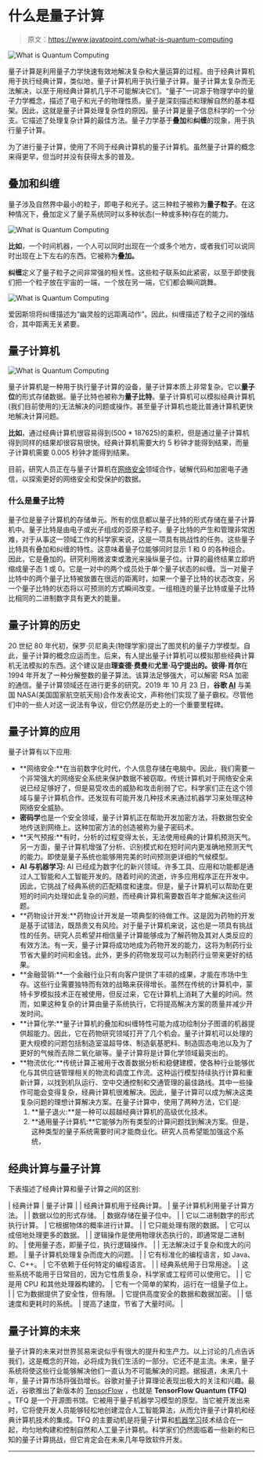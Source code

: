 # 什么是量子计算

> 原文：<https://www.javatpoint.com/what-is-quantum-computing>

![What is Quantum Computing](img/ff5e246b94acd64717a6ee0211fcea0b.png)

量子计算是利用量子力学快速有效地解决复杂和大量运算的过程。由于经典计算机用于执行经典计算，类似地，量子计算机用于执行量子计算。量子计算太复杂而无法解决，以至于用经典计算机几乎不可能解决它们。“量子”一词源于物理学中的量子力学概念，描述了电子和光子的物理性质。量子是深刻描述和理解自然的基本框架。因此，这就是量子计算处理复杂性的原因。量子计算是量子信息科学的一个分支。它描述了处理复杂计算的最佳方法。量子力学基于**叠加**和**纠缠**的现象，用于执行量子计算。

为了进行量子计算，使用了不同于经典计算机的量子计算机。虽然量子计算的概念来得更早，但当时并没有获得太多的普及。

## 叠加和纠缠

量子涉及自然界中最小的粒子，即电子和光子。这三种粒子被称为**量子粒子**。在这种情况下，叠加定义了量子系统同时以多种状态(一种或多种)存在的能力。

![What is Quantum Computing](img/f018e1972101d0c4bfa12abae4acbc1e.png)

**比如**，一个时间机器，一个人可以同时出现在一个或多个地方，或者我们可以说同时出现在上下左右的东西。它被称为**叠加。**

**纠缠**定义了量子粒子之间非常强的相关性。这些粒子联系如此紧密，以至于即使我们把一个粒子放在宇宙的一端，一个放在另一端，它们都会瞬间跳舞。

![What is Quantum Computing](img/4271b011d9033849ea6f82033e8fadf7.png)

爱因斯坦将纠缠描述为“幽灵般的远距离动作”。因此，纠缠描述了粒子之间的强结合，其中距离无关紧要。

## 量子计算机

![What is Quantum Computing](img/93d835cb1ac7374e75238ac503b3c31f.png)

量子计算机是一种用于执行量子计算的设备，量子计算本质上非常复杂。它以**量子位**的形式存储数据。量子比特也被称为**量子比特**。量子计算机可以模拟经典计算机(我们目前使用的)无法解决的问题或操作。甚至量子计算机也能比普通计算机更快地解决计算问题。

**比如**，通过经典计算机很容易得到(500 * 187625)的乘积，但是通过量子计算机得到同样的结果却很容易很快。经典计算机需要大约 5 秒钟才能得到结果，而量子计算机需要 0.005 秒钟才能得到结果。

目前，研究人员正在与量子计算机在[网络安全](https://www.javatpoint.com/cyber-security-tutorial)领域合作，破解代码和加密电子通信，以探索更好的网络安全和受保护的数据。

### 什么是量子比特

量子位是量子计算机的存储单元。所有的信息都以量子比特的形式存储在量子计算机中。量子比特是由电子或光子组成的亚原子粒子。量子比特的产生和管理非常困难，对于从事这一领域工作的科学家来说，这是一项具有挑战性的任务。这些量子比特具有叠加和纠缠的特性。这意味着量子位能够同时显示 1 和 0 的各种组合。因此，它是叠加的。研究利用微波束或激光来操纵量子位。计算的最终结果立即坍缩成量子态 1 或 0。它是一对中的两个成员处于单个量子状态的纠缠。当一对量子比特中的两个量子比特被放置在很远的距离时，如果一个量子比特的状态改变，另一个量子比特的状态将以可预测的方式瞬间改变。一组相连的量子比特或量子比特比相同的二进制数字具有更大的能量。

## 量子计算的历史

20 世纪 80 年代初，保罗·贝尼奥夫(物理学家)提出了图灵机的量子力学模型。自此，量子计算的概念应运而生。后来，有人提出量子计算机可以模拟那些经典计算机无法模拟的东西。这个建议是由**理查德·费曼**和**尤里·马宁提出的。彼得·肖尔**在 1994 年开发了一种分解整数的量子算法。该算法足够强大，可以解密 RSA 加密的通信。量子计算领域还在进行更多的研究。2019 年 10 月 23 日，**谷歌 [AI](https://www.javatpoint.com/artificial-intelligence-tutorial)** 与美国 NASA(美国国家航空航天局)合作发表论文，声称他们实现了量子霸权。尽管他们中的一些人对这一说法有争议，但它仍然是历史上的一个重要里程碑。

## 量子计算的应用

量子计算有以下应用:

*   **网络安全:**在当前数字化时代，个人信息存储在电脑中。因此，我们需要一个非常强大的网络安全系统来保护数据不被窃取。传统计算机对于网络安全来说已经足够好了，但是易受攻击的威胁和攻击削弱了它。科学家们正在这个领域与量子计算机合作。还发现有可能开发几种技术来通过机器学习来处理这种网络安全威胁。
*   **密码学**也是一个安全领域，量子计算机正在帮助开发加密方法，将数据包安全地传送到网络上。这种加密方法的创造被称为量子密码术。
*   **天气预报:**有时，分析的过程变得太长，无法使用经典的计算机预测天气。另一方面，量子计算机增强了分析、识别模式和在短时间内更准确地预测天气的能力。即使是量子系统也能够用完美的时间预测更详细的气候模型。
*   **AI 与机器学习:** AI 已经成为数字化的新兴领域。许多工具、应用和功能都是通过人工智能和人工智能开发的。随着时间的流逝，许多应用程序正在开发中。因此，它挑战了经典系统的匹配精度和速度。但是，量子计算机可以帮助在更短的时间内处理如此复杂的问题，而经典计算机需要数百年才能解决这些问题。
*   **药物设计开发:**药物设计开发是一项典型的待做工作。这是因为药物的开发是基于试错法，既昂贵又有风险。对于量子计算机来说，这也是一项具有挑战性的任务。研究人员希望并相信量子计算能够成为了解药物及其对人类反应的有效方法。有一天，量子计算将成功地成为药物开发的能力，这将为制药行业节省大量的时间和金钱。此外，更多的药物发现可以为制药行业带来更好的结果。
*   **金融营销:**一个金融行业只有向客户提供了丰硕的成果，才能在市场中生存。这些行业需要独特而有效的战略来获得增长。虽然在传统的计算机中，蒙特卡罗模拟技术正在被使用，但反过来，它在计算机上消耗了大量的时间。然而，如果这种复杂的计算由量子系统执行，它将提高解决方案的质量并减少开发时间。
*   **计算化学:**量子计算机的叠加和纠缠特性可能为成功绘制分子图谱的机器提供超能力。因此，它在药物研究领域打开了几个机会。量子计算机可以处理的更大规模的问题包括制造室温超导体、制造氨基肥料、制造固态电池以及为了更好的气候而去除二氧化碳等。量子计算将是计算化学领域最突出的。
*   **物流优化:**传统计算正被用于改善数据分析和稳健建模，使各种行业能够优化与其供应链管理相关的物流和调度工作流。这种运行模型持续执行计算和重新计算，以找到机队运行、空中交通控制和交通管理的最佳路线。其中一些操作可能会变得复杂，经典计算机很难解决。因此，量子计算可以成为解决这类复杂问题的理想计算解决方案。在量子计算中，使用了两种方法，它们是:
    1.  **量子退火:**是一种可以超越经典计算机的高级优化技术。
    2.  **通用量子计算机:**它能够为所有类型的计算问题找到解决方案。但是，这种类型的量子系统需要时间才能商业化。研究人员希望能加强这个系统，

## 经典计算与量子计算

下表描述了经典计算和量子计算之间的区别:

| 经典计算 | 量子计算 |
| 经典计算机用于经典计算。 | 量子计算机利用量子计算方法。 |
| 数据以位的形式存储。 | 数据存储在量子位中。 |
| 它以二进制数字的形式执行计算。 | 它根据物体的概率进行计算。 |
| 它只能处理有限的数据。 | 它可以成倍地处理更多的数据。 |
| 逻辑操作是使用物理状态执行的，即通常是二进制的。 | 使用量子态，即量子位，执行逻辑操作。 |
| 无法解决过于复杂和庞大的问题。 | 量子计算机处理复杂而庞大的问题。 |
| 它有标准化的编程语言，如 Java、C、C++。 | 它不依赖于任何特定的编程语言。 |
| 经典系统用于日常用途。 | 这些系统不能用于日常目的，因为它性质复杂，科学家或工程师可以使用它。 |
| 它是用 CPU 和其他处理器构建的。 | 它有一个简单的架构，运行在一组量子位上。 |
| 它为数据提供了安全性，但有限。 | 它提供高度安全的数据和数据加密。 |
| 低速度和更耗时的系统。 | 提高了速度，节省了大量时间。 |

## 量子计算的未来

量子计算的未来对世界贸易来说似乎有很大的提升和生产力。以上讨论的几点告诉我们，这是概念的开始，必将成为我们生活的一部分。它还不是主流。未来，量子系统将使这些行业能够解决他们一直认为不可能解决的问题。据报道，未来几十年，量子计算市场将强劲增长。谷歌对量子计算理论表现出极大的关注和兴趣。最近，谷歌推出了新版本的 [TensorFlow](https://www.javatpoint.com/tensorflow) ，也就是 **TensorFlow Quantum (TFQ)** 。TFQ 是一个开源图书馆。它被用于量子机器学习模型的原型。当它被开发出来时，它将使开发人员能够轻松地创建混合人工智能算法，从而允许量子计算机和经典计算机技术的集成。TFQ 的主要动机是将量子计算和[机器学习](https://www.javatpoint.com/machine-learning)技术结合在一起，均匀地构建和控制自然和人工量子计算机。科学家们仍然面临着一些新的和已知的量子计算挑战，但它肯定会在未来几年导致软件开发。

* * *